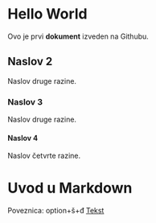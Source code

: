 # Hello World
Ovo je prvi **dokument** izveden na Githubu.
## Naslov 2
Naslov druge razine.
### Naslov 3
Naslov druge razine.
#### Naslov 4
Naslov četvrte razine.
# Uvod u Markdown
Poveznica:
option+š+đ
[Tekst](link)

